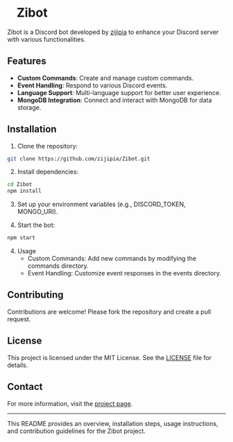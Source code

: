 # [<img src="https://raw.githubusercontent.com/zijipia/zijipia/main/Assets/ZijiAvt.gif" width="15"/>](./) Zibot 
Zibot is a Discord bot developed by [zijipia](https://github.com/zijipia) to enhance your Discord server with various functionalities.

## Features
- **Custom Commands**: Create and manage custom commands.
- **Event Handling**: Respond to various Discord events.
- **Language Support**: Multi-language support for better user experience.
- **MongoDB Integration**: Connect and interact with MongoDB for data storage.
## Installation
1. Clone the repository:

```bash
git clone https://github.com/zijipia/Zibot.git
```
2. Install dependencies:

```bash
cd Zibot
npm install

```
3. Set up your environment variables (e.g., DISCORD_TOKEN, MONGO_URI).

4. Start the bot:

```bash
npm start
```
4. Usage
   * Custom Commands: Add new commands by modifying the commands directory.
   * Event Handling: Customize event responses in the events directory.

## Contributing
Contributions are welcome! Please fork the repository and create a pull request.

## License
This project is licensed under the MIT License. See the [LICENSE](./blob/main/LICENSE) file for details.

## Contact
For more information, visit the [project page](https://github.com/zijipia/Zibot).

***
This README provides an overview, installation steps, usage instructions, and contribution guidelines for the Zibot project.
